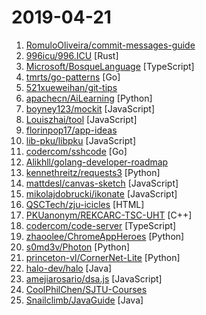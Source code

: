 # 2019-04-21

1. [RomuloOliveira/commit-messages-guide](https://github.com/RomuloOliveira/commit-messages-guide "A guide to understand the importance of commit messages and how to write them well") 
2. [996icu/996.ICU](https://github.com/996icu/996.ICU "Repo for counting stars and contributing. Press F to pay respect to glorious developers.") [Rust]
3. [Microsoft/BosqueLanguage](https://github.com/Microsoft/BosqueLanguage "The Bosque programming language is an experiment in regularized design for a machine assisted rapid and reliable software development lifecycle.") [TypeScript]
4. [tmrts/go-patterns](https://github.com/tmrts/go-patterns "Curated list of Go design patterns, recipes and idioms") [Go]
5. [521xueweihan/git-tips](https://github.com/521xueweihan/git-tips "Git的奇技淫巧") 
6. [apachecn/AiLearning](https://github.com/apachecn/AiLearning "AiLearning: 机器学习 - MachineLearning - ML、深度学习 - DeepLearning - DL、自然语言处理 NLP") [Python]
7. [boyney123/mockit](https://github.com/boyney123/mockit "A tool to quickly mock out end points, setup delays and more...") [JavaScript]
8. [Louiszhai/tool](https://github.com/Louiszhai/tool "开发效率提升：Mac生产力工具链推荐") [JavaScript]
9. [florinpop17/app-ideas](https://github.com/florinpop17/app-ideas "A Collection of application ideas which can be used to improve your coding skills.") 
10. [lib-pku/libpku](https://github.com/lib-pku/libpku "贵校课程资料民间整理") [JavaScript]
11. [codercom/sshcode](https://github.com/codercom/sshcode "Run VS Code on any server over SSH.") [Go]
12. [Alikhll/golang-developer-roadmap](https://github.com/Alikhll/golang-developer-roadmap "Roadmap to becoming a Go developer in 2019") 
13. [kennethreitz/requests3](https://github.com/kennethreitz/requests3 "Requests 3.0, for Humans and Machines, alike. 🤖") [Python]
14. [mattdesl/canvas-sketch](https://github.com/mattdesl/canvas-sketch "[beta] A framework for making generative artwork in JavaScript and the browser.") [JavaScript]
15. [mikolajdobrucki/ikonate](https://github.com/mikolajdobrucki/ikonate "fully customisable & accessible vector icons") [JavaScript]
16. [QSCTech/zju-icicles](https://github.com/QSCTech/zju-icicles "浙江大学课程攻略共享计划") [HTML]
17. [PKUanonym/REKCARC-TSC-UHT](https://github.com/PKUanonym/REKCARC-TSC-UHT "清华大学计算机系课程攻略 Guidance for courses in Department of Computer Science and Technology, Tsinghua University") [C++]
18. [codercom/code-server](https://github.com/codercom/code-server "Run VS Code on a remote server.") [TypeScript]
19. [zhaoolee/ChromeAppHeroes](https://github.com/zhaoolee/ChromeAppHeroes "🌈Chrome插件英雄榜, 为优秀的Chrome插件写一本中文说明书, 让Chrome插件英雄们造福人类~ ChromePluginHeroes, Write a Chinese manual for the excellent Chrome plugin, let the Chrome plugin heroes benefit the human~") [Python]
20. [s0md3v/Photon](https://github.com/s0md3v/Photon "Incredibly fast crawler designed for OSINT.") [Python]
21. [princeton-vl/CornerNet-Lite](https://github.com/princeton-vl/CornerNet-Lite "") [Python]
22. [halo-dev/halo](https://github.com/halo-dev/halo "✍ Halo 可能是最好的 Java 博客系统") [Java]
23. [amejiarosario/dsa.js](https://github.com/amejiarosario/dsa.js "Data Structures and Algorithms explained and implemented in JavaScript") [JavaScript]
24. [CoolPhilChen/SJTU-Courses](https://github.com/CoolPhilChen/SJTU-Courses "上海交通大学课程资料分享") 
25. [Snailclimb/JavaGuide](https://github.com/Snailclimb/JavaGuide "【Java学习+面试指南】 一份涵盖大部分Java程序员所需要掌握的核心知识。") [Java]
